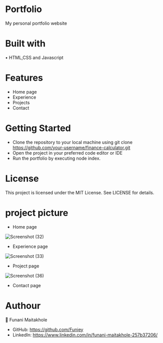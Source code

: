 # Portfolio
My personal portfolio website

# Built with
• HTML,CSS and Javascript

# Features

* Home page
* Experience 
* Projects 
* Contact

# Getting Started

* Clone the repository to your local machine using git clone https://github.com/your-username/finance-calculator.git 
* Open the project in your preferred code editor or IDE
* Run the portfolio by executing node index.


# License

This project is licensed under the MIT License. See LICENSE for details.

# project picture

* Home page
  
![Screenshot (32)](https://github.com/Funiey/calculator/assets/127227319/994ffb48-5b2f-44ce-846a-c669bd71441e)

* Experience page
  
![Screenshot (33)](https://github.com/Funiey/calculator/assets/127227319/6f59d928-c271-4b9b-99ac-3214e97a70e8)

* Project page

![Screenshot (36)](https://github.com/Funiey/calculator/assets/127227319/be52fea0-96ec-464a-b1b9-9a9b45327403)

* Contact page


# Authour
👤 Funani Maitakhole
  * GitHub: https://github.com/Funiey
  * LinkedIn: https://www.linkedin.com/in/funani-maitakhole-257b37206/
